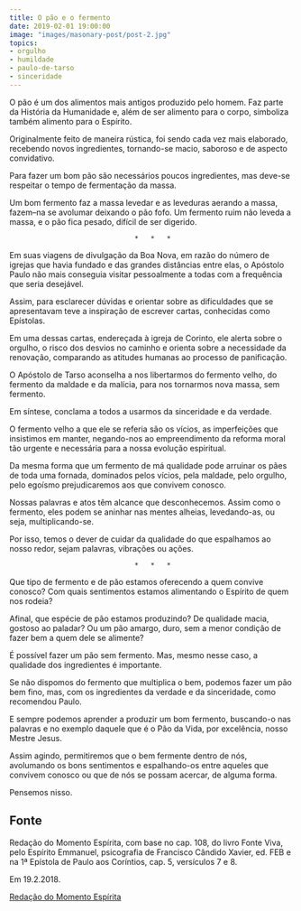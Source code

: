 ```yaml
---
title: O pão e o fermento
date: 2019-02-01 19:00:00
image: "images/masonary-post/post-2.jpg"
topics: 
- orgulho
- humildade
- paulo-de-tarso
- sinceridade
---
```


O pão é um dos alimentos mais antigos produzido pelo homem. Faz parte da
História da Humanidade e, além de ser alimento para o corpo, simboliza também
alimento para o Espírito.

Originalmente feito de maneira rústica, foi sendo cada vez mais elaborado,
recebendo novos ingredientes, tornando-se macio, saboroso e de aspecto
convidativo.

Para fazer um bom pão são necessários poucos ingredientes, mas deve-se
respeitar o tempo de fermentação da massa.

Um bom fermento faz a massa levedar e as leveduras aerando a massa, fazem–na se
avolumar deixando o pão fofo. Um fermento ruim não leveda a massa, e o pão fica
pesado, difícil de ser digerido.

                                   *   *   *

Em suas viagens de divulgação da Boa Nova, em razão do número de igrejas que
havia fundado e das grandes distâncias entre elas, o Apóstolo Paulo não mais
conseguia visitar pessoalmente a todas com a frequência que seria desejável.

Assim, para esclarecer dúvidas e orientar sobre as dificuldades que se
apresentavam teve a inspiração de escrever cartas, conhecidas como Epístolas.

Em uma dessas cartas, endereçada à igreja de Corinto, ele alerta sobre o
orgulho, o risco dos desvios no caminho e orienta sobre a necessidade da
renovação, comparando as atitudes humanas ao processo de panificação.

O Apóstolo de Tarso aconselha a nos libertarmos do fermento velho, do fermento
da maldade e da malícia, para nos tornarmos nova massa, sem fermento.

Em síntese, conclama a todos a usarmos da sinceridade e da verdade.

O fermento velho a que ele se referia são os vícios, as imperfeições que
insistimos em manter, negando-nos ao empreendimento da reforma moral tão
urgente e necessária para a nossa evolução espiritual.

Da mesma forma que um fermento de má qualidade pode arruinar os pães de toda
uma fornada, dominados pelos vícios, pela maldade, pelo orgulho, pelo egoísmo
prejudicaremos aos que convivem conosco.

Nossas palavras e atos têm alcance que desconhecemos. Assim como o fermento,
eles podem se aninhar nas mentes alheias, levedando-as, ou seja,
multiplicando-se.

Por isso, temos o dever de cuidar da qualidade do que espalhamos ao nosso
redor, sejam palavras, vibrações ou ações.

                                   *   *   *

Que tipo de fermento e de pão estamos oferecendo a quem convive conosco? Com
quais sentimentos estamos alimentando o Espírito de quem nos rodeia?

Afinal, que espécie de pão estamos produzindo? De qualidade macia, gostoso ao
paladar? Ou um pão amargo, duro, sem a menor condição de fazer bem a quem dele
se alimente?

É possível fazer um pão sem fermento. Mas, mesmo nesse caso, a qualidade dos
ingredientes é importante.

Se não dispomos do fermento que multiplica o bem, podemos fazer um pão bem
fino, mas, com os ingredientes da verdade e da sinceridade, como recomendou
Paulo.

E sempre podemos aprender a produzir um bom fermento, buscando-o nas palavras e
no exemplo daquele que é o Pão da Vida, por excelência, nosso Mestre Jesus.

Assim agindo, permitiremos que o bem fermente dentro de nós, avolumando os bons
sentimentos e espalhando-os entre aqueles que convivem conosco ou que de nós se
possam acercar, de alguma forma.

Pensemos nisso.

## Fonte
Redação do Momento Espírita, com base no cap. 108,
do livro Fonte Viva, pelo Espírito Emmanuel, psicografia
de Francisco Cândido Xavier, ed. FEB e na
1ª Epístola de Paulo aos Coríntios, cap. 5, versículos 7 e 8.

Em 19.2.2018.

[Redação do Momento Espírita](http://momento.com.br/pt/ler_texto.php?id=5349)
